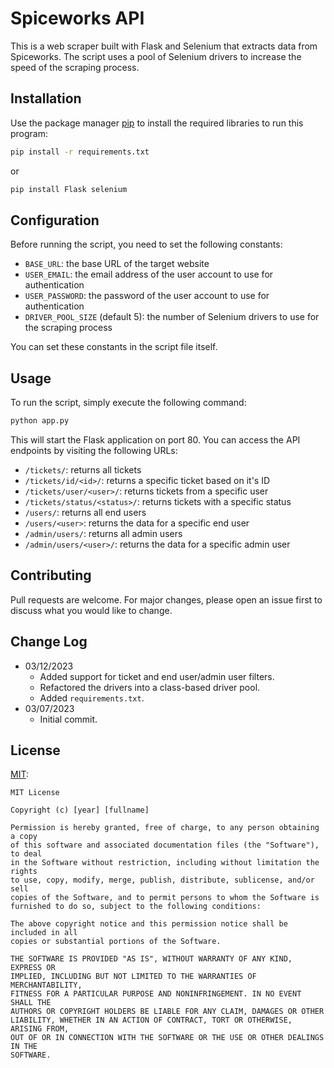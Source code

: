 # Spiceworks API

This is a web scraper built with Flask and Selenium that extracts data from Spiceworks. The script uses a pool of Selenium drivers to increase the speed of the scraping process.

## Installation

Use the package manager [pip](https://pip.pypa.io/en/stable/) to install the required libraries to run this program:

```bash
pip install -r requirements.txt
```
or
```bash
pip install Flask selenium
```

## Configuration

Before running the script, you need to set the following constants:
- `BASE_URL`: the base URL of the target website
- `USER_EMAIL`: the email address of the user account to use for authentication
- `USER_PASSWORD`: the password of the user account to use for authentication
- `DRIVER_POOL_SIZE` (default 5): the number of Selenium drivers to use for the scraping process

You can set these constants in the script file itself.


## Usage

To run the script, simply execute the following command:
```bash
python app.py
```

This will start the Flask application on port 80. You can access the API endpoints by visiting the following URLs:
- `/tickets/`: returns all tickets
- `/tickets/id/<id>/`: returns a specific ticket based on it's ID
- `/tickets/user/<user>/`: returns tickets from a specific user
- `/tickets/status/<status>/`: returns tickets with a specific status
- `/users/`: returns all end users
- `/users/<user>`: returns the data for a specific end user
- `/admin/users/`: returns all admin users
- `/admin/users/<user>/`: returns the data for a specific admin user

## Contributing

Pull requests are welcome. For major changes, please open an issue first
to discuss what you would like to change.

## Change Log

- 03/12/2023
  - Added support for ticket and end user/admin user filters.
  - Refactored the drivers into a class-based driver pool.
  - Added `requirements.txt`.
- 03/07/2023
  - Initial commit.

## License

[MIT](https://choosealicense.com/licenses/mit/):
```
MIT License

Copyright (c) [year] [fullname]

Permission is hereby granted, free of charge, to any person obtaining a copy
of this software and associated documentation files (the "Software"), to deal
in the Software without restriction, including without limitation the rights
to use, copy, modify, merge, publish, distribute, sublicense, and/or sell
copies of the Software, and to permit persons to whom the Software is
furnished to do so, subject to the following conditions:

The above copyright notice and this permission notice shall be included in all
copies or substantial portions of the Software.

THE SOFTWARE IS PROVIDED "AS IS", WITHOUT WARRANTY OF ANY KIND, EXPRESS OR
IMPLIED, INCLUDING BUT NOT LIMITED TO THE WARRANTIES OF MERCHANTABILITY,
FITNESS FOR A PARTICULAR PURPOSE AND NONINFRINGEMENT. IN NO EVENT SHALL THE
AUTHORS OR COPYRIGHT HOLDERS BE LIABLE FOR ANY CLAIM, DAMAGES OR OTHER
LIABILITY, WHETHER IN AN ACTION OF CONTRACT, TORT OR OTHERWISE, ARISING FROM,
OUT OF OR IN CONNECTION WITH THE SOFTWARE OR THE USE OR OTHER DEALINGS IN THE
SOFTWARE.
```

